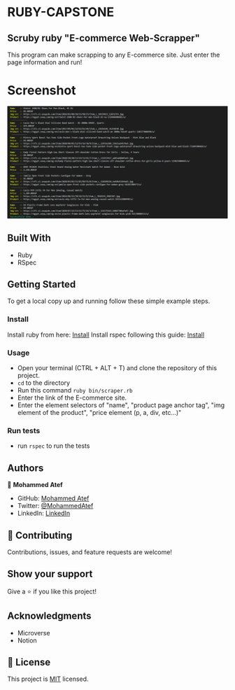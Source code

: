 # RUBY-CAPSTONE

## Scruby ruby "E-commerce Web-Scrapper"

This program can make scrapping to any E-commerce site. Just enter the page information and run!

# Screenshot 

![screenshot](./screenshot.png)

## Built With

- Ruby
- RSpec

## Getting Started

To get a local copy up and running follow these simple example steps.

### Install

Install ruby from here: [Install](https://www.ruby-lang.org/en/documentation/installation/)
Install rspec following this guide: [Install](https://www.theodinproject.com/courses/ruby-programming/lessons/introduction-to-rspec)


### Usage

- Open your terminal (CTRL + ALT + T) and clone the repository of this project.
- `cd` to the directory 
- Run this command `ruby bin/scraper.rb`
- Enter the link of the E-commerce site.
- Enter the element selectors of "name", "product page anchor tag", "img element of the product", "price element (p, a, div, etc...)"


### Run tests

- run `rspec` to run the tests


## Authors

👤 **Mohammed Atef**

- GitHub: [Mohammed Atef](https://github.com/Mohamed-js)
- Twitter: [@MohammedAtef](https://twitter.com/Demovejetta)
- LinkedIn: [LinkedIn](https://www.linkedin.com/in/mohamed-atef-032b6b1b0/) 


## 🤝 Contributing

Contributions, issues, and feature requests are welcome!

## Show your support

Give a ⭐️ if you like this project!

## Acknowledgments

- Microverse
- Notion

## 📝 License

This project is [MIT](LICENSE) licensed.
